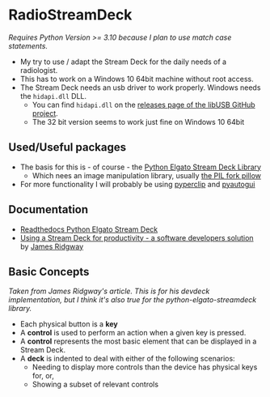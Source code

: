 # RadioStreamDeck

*Requires Python Version >= 3.10 because I plan to use match case statements.*

* My try to use / adapt the Stream Deck for the daily needs of a radiologist.
* This has to work on a Windows 10 64bit machine without root access.
* The Stream Deck needs an usb driver to work properly. Windows needs the `hidapi.dll` DLL. 
   * You can find `hidapi.dll` on the [releases page of the libUSB GitHub project][hidapir].
   * The 32 bit version seems to work just fine on Windows 10 64bit

## Used/Useful packages
* The basis for this is - of course - the [Python Elgato Stream Deck Library][pesdl]
  * Which nees an image manipulation library, usually [the PIL fork pillow][gpil]
* For more functionality I will probably be using [pyperclip][gpyper] and [pyautogui][gpyaut]

## Documentation
* [Readthedocs Python Elgato Stream Deck][rtdsd]
* [Using a Stream Deck for productivity - a software developers solution][jrsd] by [James Ridgway][jruk]

## Basic Concepts
*Taken from James Ridgway's article. This is for his devdeck implementation, but I think it's also true for the python-elgato-streamdeck library.*

* Each physical button is a **key**
* A **control** is used to perform an action when a given key is pressed. 
* A **control** represents the most basic element that can be displayed in a Stream Deck.
* A **deck** is indented to deal with either of the following scenarios:
   * Needing to display more controls than the device has physical keys for, or,
   * Showing a subset of relevant controls


[pesdl]: https://github.com/abcminiuser/python-elgato-streamdeck
[gpil]: https://github.com/python-pillow/Pillow
[gpyper]: https://github.com/asweigart/pyperclip
[gpyaut]: https://github.com/asweigart/pyautogui
[rtdsd]: https://python-elgato-streamdeck.readthedocs.io/en/stable/
[jruk]: https://www.jamesridgway.co.uk
[jrsd]: https://www.jamesridgway.co.uk/using-a-stream-deck-for-productivity-a-software-developers-solution/
[devd]: https://github.com/jamesridgway/devdeck
[hidapir]: https://github.com/libusb/hidapi/releases
